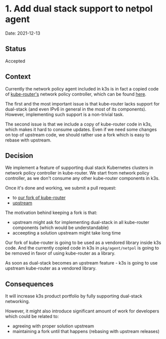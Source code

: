# 1. Add dual stack support to netpol agent

Date: 2021-12-13

## Status

Accepted

## Context

Currently the network policy agent included in k3s is in fact a copied code of
[kube-router's](https://github.com/cloudnativelabs/kube-router) network policy
controller, which can be found [here](https://github.com/k3s-io/k3s/tree/master/pkg/agent/netpol).

The first and the most important issue is that kube-router lacks support for
dual-stack (and even IPv6 in general in the most of its components). However,
implementing such support is a non-trivial task.

The second issue is that we include a copy of kube-router code in k3s, which
makes it hard to consume updates. Even if we need some changes on top of
upstream code, we should rather use a fork which is easy to rebase with
upstream.

## Decision

We implement a feature of supporting dual stack Kubernetes clusters in network
policy controller in kube-router. We start from network policy controller, as
we don't consume any other kube-router components in k3s.

Once it's done and working, we submit a pull request:

* to [our fork of kube-router](https://github.com/k3s-io/kube-router)
* [upstream](https://github.com/cloudnativelabs/kube-router)

The motivation behind keeping a fork is that:

* upstream might ask for implementing dual-stack in all kube-router
  components (which would be understandable)
* acceepting a solution upstream might take long time

Our fork of kube-router is going to be used as a vendored library inside k3s
code. And the currently copied code in k3s in `pkg/agent/netpol` is going to
be removed in favor of using kube-router as a library.

As soon as dual-stack becomes an upstream feature - k3s is going to use
upstream kube-router as a vendored library.

## Consequences

It will increase k3s product portfolio by fully supporting dual-stack
networking.

However, it might also introduce significant amount of work for developers
which could be related to:

* agreeing with proper solution upstream
* maintaining a fork until that happens (rebasing with upstream releases)
